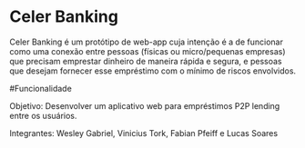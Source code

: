 # Celer Banking
  Celer Banking é um protótipo de web-app cuja intenção é a de funcionar como uma conexão entre pessoas (físicas ou micro/pequenas empresas) que precisam emprestar dinheiro de maneira rápida e segura, e pessoas que desejam fornecer esse empréstimo com o mínimo de riscos envolvidos.
  
  #Funcionalidade
  
Objetivo: Desenvolver um aplicativo web para empréstimos P2P lending entre os usuários.

Integrantes: Wesley Gabriel, Vinicius Tork, Fabian Pfeiff e Lucas Soares
